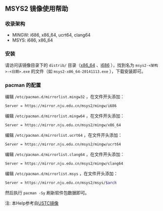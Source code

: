 ## MSYS2 镜像使用帮助

### 收录架构

* MINGW: i686, x86_64, ucrt64, clang64
* MSYS: i686, x86_64

### 安装

请访问该镜像目录下的 `distrib/` 目录（[x86_64](https://mirror.nju.edu.cn/msys2/distrib/x86_64)
、[i686](https://mirror.nju.edu.cn/msys2/distrib/i686/) ），找到名为 `msys2-<架构>-<日期>.exe` 的文件（如 `msys2-x86_64-20141113.exe`
），下载安装即可。

### pacman 的配置

编辑 `/etc/pacman.d/mirrorlist.mingw32` ，在文件开头添加：

```bash
Server = https://mirror.nju.edu.cn/msys2/mingw/i686
```

编辑 `/etc/pacman.d/mirrorlist.mingw64` ，在文件开头添加：

```bash
Server = https://mirror.nju.edu.cn/msys2/mingw/x86_64
```

编辑 `/etc/pacman.d/mirrorlist.ucrt64` ，在文件开头添加：

```bash
Server = https://mirror.nju.edu.cn/msys2/mingw/ucrt64
```

编辑 `/etc/pacman.d/mirrorlist.clang64` ，在文件开头添加：

```bash
Server = https://mirror.nju.edu.cn/msys2/mingw/clang64
```

编辑 `/etc/pacman.d/mirrorlist.msys` ，在文件开头添加：

```bash
Server = https://mirror.nju.edu.cn/msys2/msys/$arch
```

然后执行 `pacman -Sy` 刷新软件包数据即可。

注: 本Help参考自[USTC镜像](https://lug.ustc.edu.cn/wiki/mirrors/help/msys2)
